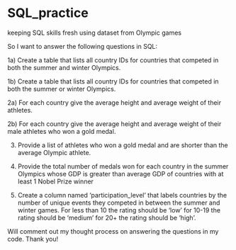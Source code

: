 # SQL_practice
keeping SQL skills fresh using dataset from Olympic games

So I want to answer the following questions in SQL:

1a) Create a table that lists all country IDs for countries that competed in both the summer and winter Olympics.

1b) Create a table that lists all country IDs for countries that competed in both the summer or winter Olympics.

2a) For each country give the average height and average weight of their athletes.

2b) For each country give the average height and average weight of their male athletes who won a gold medal.

3) Provide a list of athletes who won a gold medal and are shorter than the average Olympic athlete.

4) Provide the total number of medals won for each country in the summer Olympics whose GDP is greater than average GDP of countries with at least 1 Nobel Prize winner

5) Create a column named ‘participation_level’ that labels countries by the number of unique events they competed in between the summer and winter games.  For less than 10 the rating should be ‘low’ for 10-19 the rating should be ‘medium’ for 20+ the rating should be ‘high’.


Will comment out my thought process on answering the questions in my code. Thank you!
